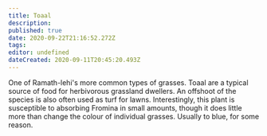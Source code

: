 ```yaml
---
title: Toaal
description: 
published: true
date: 2020-09-22T21:16:52.272Z
tags: 
editor: undefined
dateCreated: 2020-09-11T20:45:20.493Z
---
```


One of Ramath-lehi's more common types of grasses. Toaal are a typical source of food for herbivorous grassland dwellers. An offshoot of the species is also often used as turf for lawns. Interestingly, this plant is susceptible to absorbing Fromina in small amounts, though it does little more than change the colour of individual grasses. Usually to blue, for some reason.